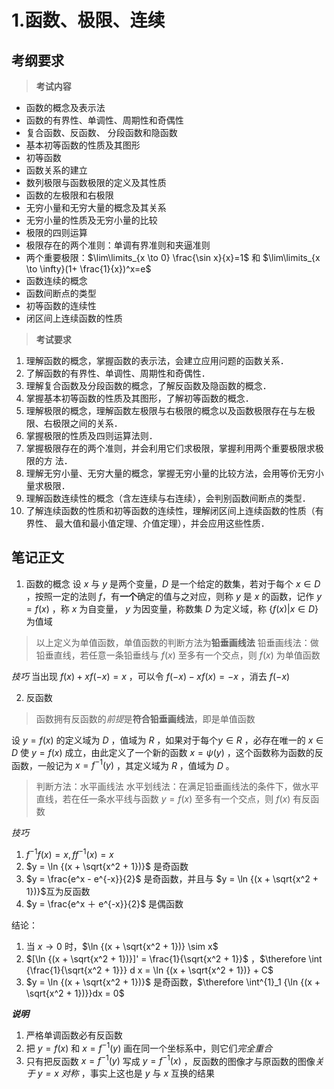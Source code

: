# 1.函数、极限、连续
## 考纲要求

> **考试内容**
- 函数的概念及表示法
- 函数的有界性、单调性、周期性和奇偶性 
- 复合函数、反函数、 分段函数和隐函数 
- 基本初等函数的性质及其图形 
- 初等函数 
- 函数关系的建立 
- 数列极限与函数极限的定义及其性质 
- 函数的左极限和右极限 
- 无穷小量和无穷大量的概念及其关系 
- 无穷小量的性质及无穷小量的比较 
- 极限的四则运算 
- 极限存在的两个准则：单调有界准则和夹逼准则 
- 两个重要极限：$\lim\limits_{x \to 0} \frac{\sin x}{x}=1$ 和 $\lim\limits_{x \to \infty}(1+ \frac{1}{x})^x=e$
- 函数连续的概念 
- 函数间断点的类型 
- 初等函数的连续性 
- 闭区间上连续函数的性质

> **考试要求**
1. 理解函数的概念，掌握函数的表示法，会建立应用问题的函数关系．
2. 了解函数的有界性、单调性、周期性和奇偶性． 
3. 理解复合函数及分段函数的概念，了解反函数及隐函数的概念． 
4. 掌握基本初等函数的性质及其图形，了解初等函数的概念． 
5. 理解极限的概念，理解函数左极限与右极限的概念以及函数极限存在与左极限、右极限之间的关系． 
6. 掌握极限的性质及四则运算法则． 
7. 掌握极限存在的两个准则，并会利用它们求极限，掌握利用两个重要极限求极限的方 法． 
8. 理解无穷小量、无穷大量的概念，掌握无穷小量的比较方法，会用等价无穷小量求极限． 
9. 理解函数连续性的概念（含左连续与右连续），会判别函数间断点的类型． 
10. 了解连续函数的性质和初等函数的连续性，理解闭区间上连续函数的性质（有界性、 最大值和最小值定理、介值定理），并会应用这些性质．

## 笔记正文

1. 函数的概念
设 $x$ 与 $y$ 是两个变量，$D$ 是一个给定的数集，若对于每个 $x \in D$ ，按照一定的法则 $f$，有**一个**确定的值与之对应，则称 $y$ 是 $x$ 的函数，记作 $y = f(x)$ ，称 $x$ 为自变量， $y$ 为因变量，称数集 $D$ 为定义域，称 $\{f(x) | x \in D\}$ 为值域
> 以上定义为单值函数，单值函数的判断方法为**铅垂画线法**
> 	铅垂画线法：做铅垂直线，若任意一条铅垂线与 $f(x)$ 至多有一个交点，则 $f(x)$ 为单值函数

*技巧* 当出现 $f(x) + x f(- x) = x$ ，可以令 $f(-x) - x f(x) = - x$ ，消去 $f(- x)$ 

2. 反函数
> 函数拥有反函数的*前提*是**符合铅垂画线法**，即是单值函数

设 $y = f(x)$ 的定义域为 $D$ ，值域为 $R$ ，如果对于每个$y \in R$ ，必存在唯一的 $x \in D$ 使 $y = f(x)$ 成立，由此定义了一个新的函数 $x = \psi (y)$ ，这个函数称为函数的反函数，一般记为 $x = f^{-1} (y)$ ，其定义域为 $R$ ，值域为 $D$ 。

> 判断方法：水平画线法
>	水平划线法：在满足铅垂画线法的条件下，做水平直线，若在任一条水平线与函数 $y = f(x)$ 至多有一个交点，则 $f(x)$ 有反函数

*技巧*
1. $f^{-1} f(x) = x, ff^{-1}(x) = x$
2. $y = \ln {(x + \sqrt{x^2 + 1})}$ 是奇函数
3. $y = \frac{e^x - e^{-x}}{2}$ 是奇函数，并且与 $y = \ln {(x + \sqrt{x^2 + 1})}$互为反函数
4. $y = \frac{e^x ＋ e^{-x}}{2}$ 是偶函数

结论：
1. 当 $x \to 0$ 时，$\ln {(x + \sqrt{x^2 + 1})} \sim x$
2. $[\ln {(x + \sqrt{x^2 + 1})}]' = \frac{1}{\sqrt{x^2 + 1}}$ ，$\therefore \int {\frac{1}{\sqrt{x^2 + 1}}} d x = \ln {(x + \sqrt{x^2 + 1})} + C$
3. $y = \ln {(x + \sqrt{x^2 + 1})}$ 是奇函数，$\therefore \int^{1}_1 {\ln {(x + \sqrt{x^2 + 1})}}dx = 0$

***说明***
1. 严格单调函数必有反函数
2. 把 $y = f(x)$ 和 $x = f^{-1} (y)$ 画在同一个坐标系中，则它们*完全重合*
3. 只有把反函数 $x = f^{-1} (y)$ 写成 $y = f^{-1} (x)$ ，反函数的图像才与原函数的图像*关于 $y = x$ 对称* ，事实上这也是 $y$ 与 $x$ 互换的结果